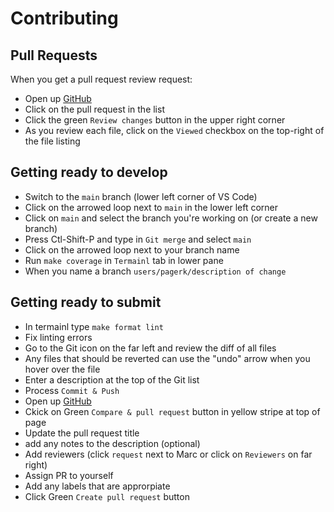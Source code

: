 # Contributing

## Pull Requests

When you get a pull request review request:

- Open up [GitHub](https://github.com/marcpage/genweb/pulls)
- Click on the pull request in the list
- Click the green `Review changes` button in the upper right corner
- As you review each file, click on the `Viewed` checkbox on the top-right of the file listing

## Getting ready to develop

- Switch to the `main` branch (lower left corner of VS Code)
- Click on the arrowed loop next to `main` in the lower left corner
- Click on `main` and select the branch you're working on (or create a new branch)
- Press Ctl-Shift-P and type in `Git merge` and select `main`
- Click on the arrowed loop next to your branch name
- Run `make coverage` in `Termainl` tab in lower pane
- When you name a branch `users/pagerk/description of change`


## Getting ready to submit

- In termainl type `make format lint`
- Fix linting errors
- Go to the Git icon on the far left and review the diff of all files
- Any files that should be reverted can use the "undo" arrow when you hover over the file
- Enter a description at the top of the Git list
- Process `Commit & Push`
- Open up [GitHub](https://github.com/marcpage/genweb/pulls)
- Ckick on Green `Compare & pull request` button in yellow stripe at top of page
- Update the pull request title
- add any notes to the description (optional)
- Add reviewers (click `request` next to Marc or click on `Reviewers` on far right)
- Assign PR to yourself
- Add any labels that are approrpiate
- Click Green `Create pull request` button
